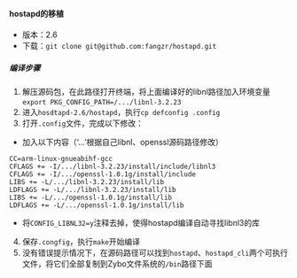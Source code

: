 #### hostapd的移植

- 版本：2.6
- 下载：`git clone git@github.com:fangzr/hostapd.git `

##### 编译步骤

1. 解压源码包，在此路径打开终端，将上面编译好的libnl路径加入环境变量
`export PKG_CONFIG_PATH=/.../libnl-3.2.23`
2. 进入`hosdtapd-2.6/hostapd`，执行`cp defconfig .config`
3. 打开`.config`文件，完成以下修改：
- 加入以下内容（‘...’根据自己libnl、openssl源码路径修改）
```
CC=arm-linux-gnueabihf-gcc		
CFLAGS += -I/.../libnl-3.2.23/install/include/libnl3		
CFLAGS += -I/.../openssl-1.0.1g/install/include		
LIBS += -L/.../libnl-3.2.23/install/lib		
LDFLAGS += -L/.../libnl-3.2.23/install/lib		
LIBS += -L/.../openssl-1.0.1g/install/lib		
LDFLAGS += -L/.../openssl-1.0.1g/install/lib
```
- 将`CONFIG_LIBNL32=y`注释去掉，使得hostapd编译自动寻找libnl3的库

4. 保存`.congfig`，执行`make`开始编译
5. 没有错误提示情况下，在源码路径可以找到`hostapd`、`hostapd_cli`两个可执行文件，将它们全部复制到Zybo文件系统的`/bin`路径下面
